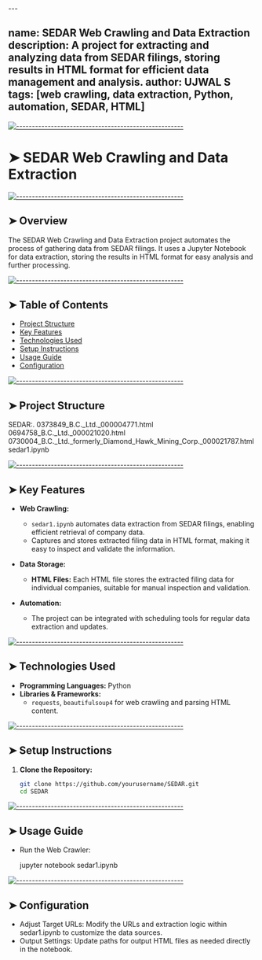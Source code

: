 <!-- ⚠️ This README has been generated from the file(s) "blueprint.md" ⚠️-->---
name: SEDAR Web Crawling and Data Extraction
description: A project for extracting and analyzing data from SEDAR filings, storing results in HTML format for efficient data management and analysis.
author: UJWAL S
tags: [web crawling, data extraction, Python, automation, SEDAR, HTML]
---


[![-----------------------------------------------------](https://raw.githubusercontent.com/andreasbm/readme/master/assets/lines/colored.png)](#sedar-web-crawling-and-data-extraction)

# ➤ SEDAR Web Crawling and Data Extraction


[![-----------------------------------------------------](https://raw.githubusercontent.com/andreasbm/readme/master/assets/lines/colored.png)](#overview)

## ➤ Overview
The SEDAR Web Crawling and Data Extraction project automates the process of gathering data from SEDAR filings. It uses a Jupyter Notebook for data extraction, storing the results in HTML format for easy analysis and further processing.


[![-----------------------------------------------------](https://raw.githubusercontent.com/andreasbm/readme/master/assets/lines/colored.png)](#table-of-contents)

## ➤ Table of Contents
- [Project Structure](#project-structure)
- [Key Features](#key-features)
- [Technologies Used](#technologies-used)
- [Setup Instructions](#setup-instructions)
- [Usage Guide](#usage-guide)
- [Configuration](#configuration)


[![-----------------------------------------------------](https://raw.githubusercontent.com/andreasbm/readme/master/assets/lines/colored.png)](#project-structure)

## ➤ Project Structure
SEDAR:.
    0373849_B.C._Ltd._000004771.html
    0694758_B.C._Ltd._000021020.html
    0730004_B.C._Ltd._formerly_Diamond_Hawk_Mining_Corp._000021787.html
    sedar1.ipynb



[![-----------------------------------------------------](https://raw.githubusercontent.com/andreasbm/readme/master/assets/lines/colored.png)](#key-features)

## ➤ Key Features
- **Web Crawling:**
  - `sedar1.ipynb` automates data extraction from SEDAR filings, enabling efficient retrieval of company data.
  - Captures and stores extracted filing data in HTML format, making it easy to inspect and validate the information.

- **Data Storage:**
  - **HTML Files:** Each HTML file stores the extracted filing data for individual companies, suitable for manual inspection and validation.

- **Automation:**
  - The project can be integrated with scheduling tools for regular data extraction and updates.


[![-----------------------------------------------------](https://raw.githubusercontent.com/andreasbm/readme/master/assets/lines/colored.png)](#technologies-used)

## ➤ Technologies Used
- **Programming Languages:** Python  
- **Libraries & Frameworks:**
  - `requests`, `beautifulsoup4` for web crawling and parsing HTML content.


[![-----------------------------------------------------](https://raw.githubusercontent.com/andreasbm/readme/master/assets/lines/colored.png)](#setup-instructions)

## ➤ Setup Instructions
1. **Clone the Repository:**
   ```bash
   git clone https://github.com/yourusername/SEDAR.git
   cd SEDAR


[![-----------------------------------------------------](https://raw.githubusercontent.com/andreasbm/readme/master/assets/lines/colored.png)](#usage-guide)

## ➤ Usage Guide
 - Run the Web Crawler:

   jupyter notebook sedar1.ipynb


[![-----------------------------------------------------](https://raw.githubusercontent.com/andreasbm/readme/master/assets/lines/colored.png)](#configuration)

## ➤ Configuration
 - Adjust Target URLs: Modify the URLs and extraction logic within sedar1.ipynb to customize the data sources.
 - Output Settings: Update paths for output HTML files as needed directly in the notebook.